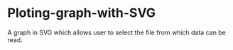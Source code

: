 # Ploting-graph-with-SVG
A graph in SVG which allows user to select the file from which data can be read.

